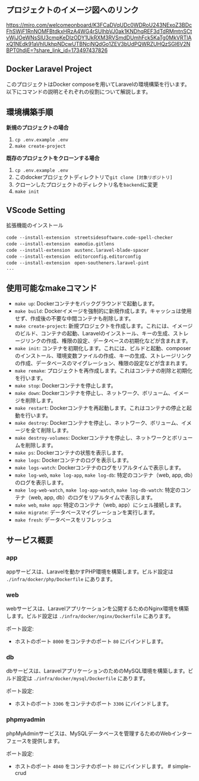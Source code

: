 ## プロジェクトのイメージ図へのリンク

https://miro.com/welcomeonboard/K3FCaDVqUDc0WDRoU243NExoZ3BDcFhSWjF1RnNOMFBtdkxHRzA4WG4rSUlhbVJ0ak1KNDhqREF3dTdRMmtnSCtvWjJOeWNsSlU3cmpKeDIzODY1UkRXM3RVSmdDUmhFck5KaTg0MkVRTlAxQ1NEdk91aVhIUkhpNDcwUTBNcjNQdGo1ZEV3bUdPQWRZUHQzSGl6V2NBPT0hdjE=?share_link_id=173497437826

## Docker Laravel Project

このプロジェクトはDocker composeを用いてLaravelの環境構築を行います。以下にコマンドの説明とそれぞれの役割について解説します。

## 環境構築手順

**新規のプロジェクトの場合**
1. `cp .env.example .env`
1. `make create-project`

**既存のプロジェクトをクローンする場合**
1. `cp .env.example .env`
1. このdockerプロジェクトディレクトリで`git clone [対象リポジトリ]`
1. クローンしたプロジェクトのディレクトリ名を`backend`に変更
1. `make init`

## VScode Setting

拡張機能のインストール

```
code --install-extension　streetsidesoftware.code-spell-checker
code --install-extension　eamodio.gitlens
code --install-extension　austenc.laravel-blade-spacer
code --install-extension　editorconfig.editorconfig
code --install-extension　open-southeners.laravel-pint
...
```

## 使用可能なmakeコマンド

- `make up`: Dockerコンテナをバックグラウンドで起動します。
- `make build`: Dockerイメージを強制的に新規作成します。キャッシュは使用せず、作成後の不要な中間コンテナも削除します。
- `make create-project`: 新規プロジェクトを作成します。これには、イメージのビルド、コンテナの起動、Laravelのインストール、キーの生成、ストレージリンクの作成、権限の設定、データベースの初期化などが含まれます。
- `make init`: コンテナを初期化します。これには、ビルドと起動、composerのインストール、環境変数ファイルの作成、キーの生成、ストレージリンクの作成、データベースのマイグレーション、権限の設定などが含まれます。
- `make remake`: プロジェクトを再作成します。これはコンテナの削除と初期化を行います。
- `make stop`: Dockerコンテナを停止します。
- `make down`: Dockerコンテナを停止し、ネットワーク、ボリューム、イメージを削除します。
- `make restart`: Dockerコンテナを再起動します。これはコンテナの停止と起動を行います。
- `make destroy`: Dockerコンテナを停止し、ネットワーク、ボリューム、イメージを全て削除します。
- `make destroy-volumes`: Dockerコンテナを停止し、ネットワークとボリュームを削除します。
- `make ps`: Dockerコンテナの状態を表示します。
- `make logs`: Dockerコンテナのログを表示します。
- `make logs-watch`: Dockerコンテナのログをリアルタイムで表示します。
- `make log-web`, `make log-app`, `make log-db`: 特定のコンテナ（web, app, db）のログを表示します。
- `make log-web-watch`, `make log-app-watch`, `make log-db-watch`: 特定のコンテナ（web, app, db）のログをリアルタイムで表示します。
- `make web`, `make app`: 特定のコンテナ（web, app）にシェル接続します。
- `make migrate`: データベースマイグレーションを実行します。
- `make fresh`: データベースをリフレッシュ

## サービス概要

### app

appサービスは、Laravelを動かすPHP環境を構築します。ビルド設定は `./infra/docker/php/Dockerfile` にあります。 

### web

webサービスは、Laravelアプリケーションを公開するためのNginx環境を構築します。ビルド設定は `./infra/docker/nginx/Dockerfile` にあります。

ポート設定:
- ホストのポート `8000` をコンテナのポート `80` にバインドします。

### db

dbサービスは、LaravelアプリケーションのためのMySQL環境を構築します。ビルド設定は `./infra/docker/mysql/Dockerfile` にあります。

ポート設定:
- ホストのポート `3306` をコンテナのポート `3306` にバインドします。

### phpmyadmin

phpMyAdminサービスは、MySQLデータベースを管理するためのWebインターフェースを提供します。

ポート設定:
- ホストのポート `4040` をコンテナのポート `80` にバインドします。
#   s i m p l e - c r u d 
 
 
